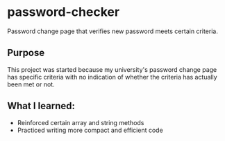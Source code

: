 # password-checker
Password change page that verifies new password meets certain criteria.

## Purpose
This project was started because my university's password change page has specific criteria with no indication of whether the criteria has actually been met or not.

## What I learned:
- Reinforced certain array and string methods
- Practiced writing more compact and efficient code
